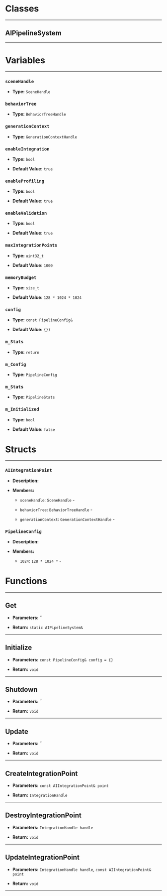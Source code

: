 # Classes
---

## AIPipelineSystem
---




# Variables
---

### `sceneHandle`

- **Type:** `SceneHandle`



### `behaviorTree`

- **Type:** `BehaviorTreeHandle`



### `generationContext`

- **Type:** `GenerationContextHandle`



### `enableIntegration`

- **Type:** `bool`

- **Default Value:** `true`



### `enableProfiling`

- **Type:** `bool`

- **Default Value:** `true`



### `enableValidation`

- **Type:** `bool`

- **Default Value:** `true`



### `maxIntegrationPoints`

- **Type:** `uint32_t`

- **Default Value:** `1000`



### `memoryBudget`

- **Type:** `size_t`

- **Default Value:** `128 * 1024 * 1024`



### `config`

- **Type:** `const PipelineConfig&`

- **Default Value:** `{})`



### `m_Stats`

- **Type:** `return`



### `m_Config`

- **Type:** `PipelineConfig`



### `m_Stats`

- **Type:** `PipelineStats`



### `m_Initialized`

- **Type:** `bool`

- **Default Value:** `false`




# Structs
---

### `AIIntegrationPoint`

- **Description:** 

- **Members:**

  - `sceneHandle`: `SceneHandle` - 

  - `behaviorTree`: `BehaviorTreeHandle` - 

  - `generationContext`: `GenerationContextHandle` - 



### `PipelineConfig`

- **Description:** 

- **Members:**

  - `1024`: `128 * 1024 *` - 




# Functions
---

## Get



- **Parameters:** ``

- **Return:** `static AIPipelineSystem&`

---

## Initialize



- **Parameters:** `const PipelineConfig& config = {}`

- **Return:** `void`

---

## Shutdown



- **Parameters:** ``

- **Return:** `void`

---

## Update



- **Parameters:** ``

- **Return:** `void`

---

## CreateIntegrationPoint



- **Parameters:** `const AIIntegrationPoint& point`

- **Return:** `IntegrationHandle`

---

## DestroyIntegrationPoint



- **Parameters:** `IntegrationHandle handle`

- **Return:** `void`

---

## UpdateIntegrationPoint



- **Parameters:** `IntegrationHandle handle`, `const AIIntegrationPoint& point`

- **Return:** `void`

---
